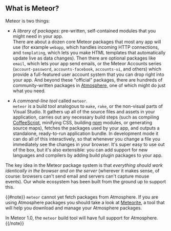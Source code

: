 <h2 id="whatismeteor">What is Meteor?</h2>

Meteor is two things:

* A _library of packages_: pre-written, self-contained modules that
you might need in your app.<br>
There are about a dozen core Meteor
packages that most any app will use (for example `webapp`, which
handles incoming HTTP connections, and `templating`, which lets you
make HTML templates that automatically update live as data changes).
Then there are optional packages like `email`, which lets your app
send emails, or the Meteor Accounts series (`account-password`,
`accounts-facebook`, `accounts-ui`, and others) which provide a
full-featured user account system that you can drop right into your
app. And beyond these "official" packages, there are hundreds of
community-written packages in [Atmosphere](https://atmosphere.meteor.com/),
one of which might do just what you need.

* A _command-line tool_ called `meteor`.<br>
`meteor` is a build tool analogous to `make`, `rake`, or the non-visual parts of
Visual Studio. It gathers up all of the source files and assets in your
application, carries out any necessary build steps (such as compiling
[CoffeeScript](http://coffeescript.org), minifying CSS, building
[npm](https://npmjs.org/) modules, or generating source maps), fetches the
packages used by your app, and outputs a standalone, ready-to-run application
bundle. In development mode it can do all of this interactively, so that
whenever you change a file you immediately see the changes in your browser. It's
super easy to use out of the box, but it's also extensible: you can add support
for new languages and compilers by adding build plugin packages to your app.

The key idea in the Meteor package system is that _everything should
work identically in the browser and on the server_ (wherever it makes
sense, of course: browsers can't send email and servers can't capture
mouse events). Our whole ecosystem has been built from the ground up
to support this.

{{#note}}
`meteor` cannot yet fetch packages from Atmosphere. If you are using
Atmosphere packages you should take a look at
[Meteorite](http://oortcloud.github.io/meteorite/), a tool that will
help you download and manage your Atmosphere packages.

In Meteor 1.0, the `meteor` build tool will have full support for
Atmosphere.
{{/note}}
